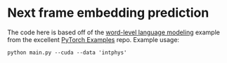 # Next frame embedding prediction

The code here is based off of the [word-level language modeling](https://github.com/pytorch/examples/tree/master/word_language_model) example from the excellent [PyTorch Examples](https://github.com/pytorch/examples) repo. Example usage: 

```
python main.py --cuda --data 'intphys'
```
